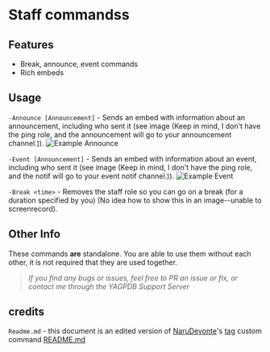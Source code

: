# Staff commandss

## Features
- Break, announce, event commands
- Rich embeds

## Usage

`-Announce [Announcement]` - Sends an embed with information about an announcement, including who sent it (see image (Keep in mind, I don't have the ping role, and the announcement will go to your announcement channel.)).
![Example Announce](https://cdn.discordapp.com/attachments/784132357002625047/795295837898407956/unknown.png)

`-Event [Announcement]` - Sends an embed with information about an event, including who sent it (see image (Keep in mind, I don't have the ping role, and the notif will go to your event notif channel.)). 
![Example Event](https://cdn.discordapp.com/attachments/784132357002625047/795296080975364106/unknown.png)

`-Break <time>` - Removes the staff role so you can go on a break (for a duration specified by you) (No idea how to show this in an image--unable to screenrecord).

## Other Info
These commands **are** standalone. You are able to use them without each other, it is not required that they are used together.

> *If you find any bugs or issues, feel free to PR an issue or fix, or contact me through the YAGPDB Support Server*


## credits

`Readme.md` - this document is an edited version of [NaruDevonte](https://github.com/NaruDevnote)'s [tag](https://github.com/NaruDevnote/yagpdb-ccs/tree/master/tags) custom command [README.md](https://github.com/NaruDevnote/yagpdb-ccs/blob/master/tags/README.md)
